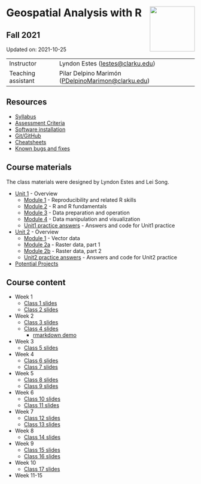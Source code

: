 
# Geospatial Analysis with R <img src="https://s28151.pcdn.co/offices/marketing-and-communications/wp-content/blogs.dir/3/files/sites/106/2019/08/CU_Seal_Red_SM_60_75_v4-768x768.png" align="right" width="120" />

## Fall 2021

Updated on: 2021-10-25

<center>

|                    |                                                      |
|:-------------------|:-----------------------------------------------------|
| Instructor         | Lyndon Estes (<lestes@clarku.edu>)                   |
| Teaching assistant | Pilar Delpino Marimón (<PDelpinoMarimon@clarku.edu>) |

</center>

## Resources

-   [Syllabus](syllabus.html)
-   [Assessment Criteria](assessment.html)
-   [Software installation](software-installation.html)
-   [Git/GitHub](git-github.html)
-   [Cheatsheets](cheatsheets.html)
-   [Known bugs and fixes](bugs-fixes.html)

## Course materials

The class materials were designed by Lyndon Estes and Lei Song.

-   [Unit 1](unit1.html) - Overview
    -   [Module 1](unit1-module1.html) - Reproducibility and related R
        skills
    -   [Module 2](unit1-module2.html) - R and R fundamentals
    -   [Module 3](unit1-module3.html) - Data preparation and operation
    -   [Module 4](unit1-module4.html) - Data manipulation and
        visualization
    -   [Unit1 practice answers](unit1-practice-answers.html) - Answers
        and code for Unit1 practice
-   [Unit 2](unit2.html) - Overview
    -   [Module 1](unit2-module1.html) - Vector data
    -   [Module 2a](unit2-module2a.html) - Raster data, part 1
    -   [Module 2b](unit2-module2b.html) - Raster data, part 2
    -   [Unit2 practice answers](unit2-practice-answers.html) - Answers
        and code for Unit2 practice
-   [Potential Projects](projects.html)

## Course content

-   Week 1
    -   [Class 1 slides](class1.html)
    -   [Class 2 slides](class2.html)
-   Week 2
    -   [Class 3 slides](class3.html)
    -   [Class 4 slides](class4.html)
        -   [rmarkdown demo](rmarkdown_demo.html)
-   Week 3
    -   [Class 5 slides](class5.html)
-   Week 4
    -   [Class 6 slides](class6.html)
    -   [Class 7 slides](class7.html)
-   Week 5
    -   [Class 8 slides](class8.html)
    -   [Class 9 slides](class9.html)
-   Week 6
    -   [Class 10 slides](class10.html)
    -   [Class 11 slides](class11.html)
-   Week 7
    -   [Class 12 slides](class12.html)
    -   [Class 13 slides](class13.html)
-   Week 8
    -   [Class 14 slides](class14.html)
-   Week 9
    -   [Class 15 slides](class15.html)
    -   [Class 16 slides](class16.html)
-   Week 10
    -   [Class 17 slides](class17.html)
-   Week 11-15

